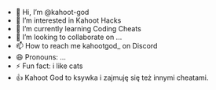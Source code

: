 - 👋 Hi, I’m @kahoot-god
- 👀 I’m interested in Kahoot Hacks
- 🌱 I’m currently learning Coding Cheats
- 💞️ I’m looking to collaborate on ...
- 📫 How to reach me kahootgod_ on Discord
- 😄 Pronouns: ...
- ⚡ Fun fact: i like cats
- 👍 Kahoot God to ksywka i zajmuję się też innymi cheatami.